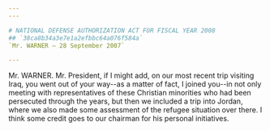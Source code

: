 ```yaml
---
---

# NATIONAL DEFENSE AUTHORIZATION ACT FOR FISCAL YEAR 2008
## `38ca8b34a3e7e1a2efbbc64a076f584a`
`Mr. WARNER — 28 September 2007`

---
```



Mr. WARNER. Mr. President, if I might add, on our most recent trip 
visiting Iraq, you went out of your way--as a matter of fact, I joined 
you--in not only meeting with representatives of these Christian 
minorities who had been persecuted through the years, but then we 
included a trip into Jordan, where we also made some assessment of the 
refugee situation over there. I think some credit goes to our chairman 
for his personal initiatives.